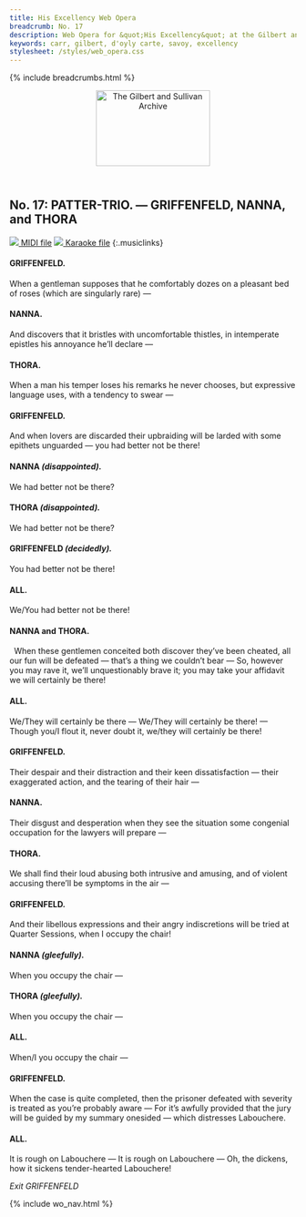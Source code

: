 ```yaml
---
title: His Excellency Web Opera
breadcrumb: No. 17
description: Web Opera for &quot;His Excellency&quot; at the Gilbert and Sullivan Archive
keywords: carr, gilbert, d'oyly carte, savoy, excellency
stylesheet: /styles/web_opera.css
---
```


{% include breadcrumbs.html %}
<header>
    <a href="../../index.html"><img src="https://gsarchive.net/layout/images/logo3sm.jpg" alt="The Gilbert and Sullivan Archive" width="200" height="133" border="0"></a>
    <div class=titlecard style="background-color: #515056; background-image: url(../graphics/title.gif)" title="His Excellency"></div>
</header>

## No. 17: PATTER-TRIO. — GRIFFENFELD, NANNA, and THORA

[ ![](/layout/images/midi.gif) MIDI file](../midi/hex17.mid)
[ ![](/layout/images/midi_karaoke.gif) Karaoke file](../midi/kar/hex17.kar)
{:.musiclinks}

#### GRIFFENFELD.
When a gentleman supposes that he comfortably dozes on a pleasant bed of
roses (which are singularly rare) —
#### NANNA.
And discovers that it bristles with uncomfortable thistles, in intemperate
epistles his annoyance he’ll declare —
#### THORA.
When a man his temper loses his remarks he never chooses, but expressive
language uses, with a tendency to swear —
#### GRIFFENFELD.
And when lovers are discarded their upbraiding will be larded with some
epithets unguarded — you had better not be there!
#### NANNA *(disappointed).*
We had better not be there?
#### THORA *(disappointed).*
We had better not be there?
#### GRIFFENFELD *(decidedly).*
You had better not be there!
#### ALL.
We/You had better not be there!
#### NANNA and THORA.
&nbsp;
When these gentlemen conceited both discover they’ve been cheated, all our
fun will be defeated — that’s a thing we couldn’t bear —
So, however you may rave it, we’ll unquestionably brave it; you may take
your affidavit we will certainly be there!
#### ALL.
We/They will certainly be there —
We/They will certainly be there! —
Though you/I flout it, never doubt it, we/they will certainly be there!
#### GRIFFENFELD.
Their despair and their distraction and their keen dissatisfaction — their
exaggerated action, and the tearing of their hair —
#### NANNA.
Their disgust and desperation when they see the situation some congenial
occupation for the lawyers will prepare —
#### THORA.
We shall find their loud abusing both intrusive and amusing, and of violent
accusing there’ll be symptoms in the air —
#### GRIFFENFELD.
And their libellous expressions and their angry indiscretions will be tried at
Quarter Sessions, when I occupy the chair!
#### NANNA *(gleefully).*
When you occupy the chair —
#### THORA *(gleefully).*
When you occupy the chair —
#### ALL.
When/I you occupy the chair —
#### GRIFFENFELD.
When the case is quite completed, then the prisoner defeated with severity is
treated as you’re probably aware —
For it’s awfully provided that the jury will be guided by my summary onesided — which distresses Labouchere.
#### ALL.
It is rough on Labouchere —
It is rough on Labouchere —
Oh, the dickens, how it sickens tender-hearted Labouchere!

*Exit GRIFFENFELD*

{% include wo_nav.html %}
